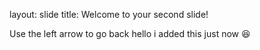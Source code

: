 layout: slide
title: Welcome to your second slide!

Use the left arrow to go back
hello i added this just now :laughing:
